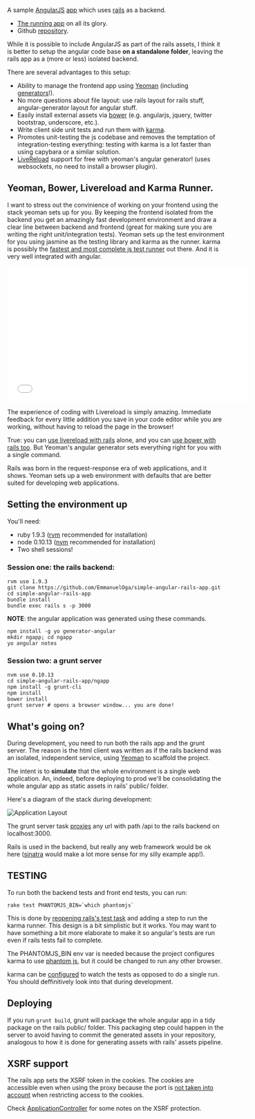 A sample [AngularJS](http://angularjs.org)
[app](https://github.com/EmmanuelOga/simple-angular-rails-app/)
which uses [rails](http://rubyonrails.org/) as a backend.

* [The running app](http://morning-chamber-9005.herokuapp.com/#/) on all its glory.
* Github [repository](https://github.com/EmmanuelOga/simple-angular-rails-app/).

While it is possible to include AngularJS as part of the rails assets, I
think it is better to setup the angular code base <strong>on a
standalone folder</strong>, leaving the rails app as a (more or less)
isolated backend.

There are several advantages to this setup:

* Ability to manage the frontend app using
  [Yeoman](http://yeoman.io/)
  (including [generators](https://github.com/yeoman/generator-angular#readme)!).
* No more questions about file layout: use rails layout for rails stuff,
  angular-generator layout for angular stuff.
* Easily install external assets via [bower](http://bower.io/) (e.g.
  angularjs, jquery, twitter bootstrap, underscore, etc.).
* Write client side unit tests and run them with
  [karma](http://karma-runner.github.com).
* Promotes unit-testing the js codebase and removes the temptation of
  integration-testing everything: testing with karma is a lot faster
  than using capybara or a similar solution.
* [LiveReload](http://livereload.com/) support for free with yeoman's
  angular generator! (uses websockets, no need to install a browser plugin).

## Yeoman, Bower, Livereload and Karma Runner.

I want to stress out the convinience of working on your frontend using
the stack yeoman sets up for you. By keeping the frontend isolated from
the backend you get an amazingly fast development environment and draw a
clear line between backend and frontend (great for making sure you are
writing the right unit/integration tests).
Yeoman sets up the test environment for you using jasmine as the testing
library and karma as the runner. karma is possibly the [fastest and most
complete js test runner](http://www.youtube.com/watch?feature=player_detailpage&v=Mb3_oT8ZreI&t=11) out
there. And it is very well integrated with angular.

<iframe width="560" height="315" src="//www.youtube.com/embed/Mb3_oT8ZreI&t=11" frameborder="0" allowfullscreen></iframe>

The experience of coding with Livereload is simply amazing. Immediate
feedback for every little addition you save in your code editor while
you are working, without having to reload the page in the browser!

True: you can [use livereload with rails](https://github.com/guard/guard-livereload) alone, and you
can [use bower with rails too](http://dev.af83.com/2013/01/02/managing-rails-assets-with-bower.html).
But Yeoman's angular generator sets everything right for you with a
single command.

Rails was born in the request-response era of web applications, and it
shows. Yeoman sets up a web environment with defaults that are better
suited for developing web applications.

## Setting the environment up

You'll need:

* ruby 1.9.3 ([rvm](https://rvm.io/) recommended for installation)
* node 0.10.13 ([nvm](https://github.com/creationix/nvm) recommended for installation)
* Two shell sessions!

### Session one: the rails backend:

```
rvm use 1.9.3
git clone https://github.com/EmmanuelOga/simple-angular-rails-app.git
cd simple-angular-rails-app
bundle install
bundle exec rails s -p 3000
```

**NOTE**:  the angular application was generated using these commands.

```
npm install -g yo generator-angular
mkdir ngapp; cd ngapp
yo angular notes
```

### Session two: a grunt server

```
nvm use 0.10.13
cd simple-angular-rails-app/ngapp
npm install -g grunt-cli
npm install
bower install
grunt server # opens a browser window... you are done!
```

## What's going on?

During development, you need to run both the rails app and the grunt
server. The reason is the html client was written as if the rails
backend was an isolated, independent service, using
[Yeoman](http://yeoman.io/) to scaffold the project.

The intent is to **simulate** that the whole environment is a single web
application. An, indeed, before deploying to prod we'll be consolidating
the whole angular app as static assets in rails' public/ folder.

Here's a diagram of the stack during development:

![Application Layout](https://raw.github.com/EmmanuelOga/simple-angular-rails-app/master/doc/layout.jpg "Application Layout")

The grunt server task
[proxies](http://github.com/EmmanuelOga/simple-angular-rails-app/blob/master/ngapp/Gruntfile.js#L65-L71)
any url with path /api to the rails backend on localhost:3000.

Rails is used in the backend, but really any web framework would be ok
here ([sinatra](http://www.sinatrarb.com/) would make a lot more sense
for my silly example app!).

## TESTING

To run both the backend tests and front end tests, you can run:

```
rake test PHANTOMJS_BIN=`which phantomjs`
```

This is done by [reopening rails's test
task](https://github.com/EmmanuelOga/simple-angular-rails-app/blob/master/Rakefile#L8-L10)
and adding a step to run the karma runner. This design is a bit
simplistic but it works. You may want to have something a bit more
elaborate to make it so angular's tests are run even if rails tests fail
to complete.

The PHANTOMJS_BIN env var is needed because the project configures karma
to use [phantom js](http://www.phantomjs.org), but it could be changed
to run any other browser.

karma can be
[configured](https://github.com/EmmanuelOga/simple-angular-rails-app/blob/master/ngapp/karma.conf.js#L40)
to watch the tests as opposed to do a single run. You should
deffinitively look into that during development.

## Deploying

If you run `grunt build`, grunt will package the whole angular app in a
tidy package on the rails public/ folder. This packaging step could
happen in the server to avoid having to commit the generated assets in
your repository, analogous to how it is done for generating assets with
rails' assets pipeline.

## XSRF support

The rails app sets the XSRF token in the cookies. The cookies are
accessible even when using the proxy because the port is [not taken into
account](http://stackoverflow.com/questions/1612177/are-http-cookies-port-specific)
when restricting access to the cookies.

Check
[ApplicationController](http://github.com/EmmanuelOga/simple-angular-rails-app/blob/master/app/controllers/application_controller.rb)
for some notes on the XSRF protection.
